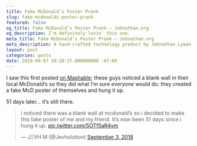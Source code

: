 ```yaml
---
title: Fake McDonald’s Poster Prank
slug: fake-mcdonalds-poster-prank
featured: false
og_title: Fake McDonald’s Poster Prank – Johnathan.org
og_description: I'm definitely lovin' this one.
meta_title: Fake McDonald’s Poster Prank – Johnathan.org
meta_description: A hand-crafted technology product by Johnathan Lyman
layout: post
categories: posts
date: 2018-09-07 10:20:37.000000000 -07:00
---
```


I saw this first posted [on Mashable](https://mashable.com/article/mcdonalds-fake-poster-prank/#pX9wee.7jaqK); these guys noticed a blank wall in their local McDonald’s so they did what I’m sure _everyone_ would do: they created a fake McD poster of themselves and hung it up.

51 days later… it’s still there.

> i noticed there was a blank wall at mcdonald’s so i decided to make this fake poster of me and my friend. It’s now been 51 days since i hung it up. [pic.twitter.com/5OTf5aR4vm](https://t.co/5OTf5aR4vm)
> 
> — JΞVH M (@Jevholution) [September 3, 2018](https://twitter.com/Jevholution/status/1036415320959930368?ref_src=twsrc%5Etfw)

<script async="" src="https://platform.twitter.com/widgets.js" charset="utf-8"></script>
